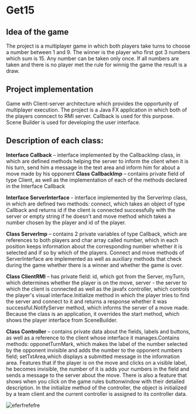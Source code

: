 # Get15

## Idea of the game
The project is a multiplayer game in which both players take turns to choose a number between 1 and 9. The winner is the player who first got 3 numbers which sum is 15.
Any number can be taken only once. If all numbers are taken and there is no player met the rule for winnig the game the result is a draw.

## Project implementation
Game with Client-server architecture which provides the opportunity of multiplayer execution. The project is a Java FX application in which both of the players conncect 
to RMI server. Callback is used for this purpose. Scene Builder is used for developing the user interface. 

## Description of each class:

**Interface Callback** – interface implemented by the CallbackImp class, in which are defined methods helping the server to inform the client when it is his turn,
send him a message in the text area and inform him for about a move made by his opponent
**Class CallbackImp** – contains private field of type Client, as well as the implementation of each of the methods declared in the Interface Callback 

**Interface ServerInterface** - interface implemented by the ServerImp class, in which are defined two methods: connect, which takes an object of type Callback and returns
id if the client is connected successfully with the server or empty string if he doesn't and move method which takes a number chosen by the player and id of the player.

**Class ServerImp** – contains 2 private variables of type Callback, which are references to both players and char array called number, which in each position keeps 
information about the corresponding number whether it is selected and if so by which of the players. Connect and move methods of ServerInterface are implemented as well as
auxiliary methods that check during the game whether there is a winner and whether the game is over.

**Class ClientRMI** – has private field: id, which got from the Server, myTurn, which determines whether the player is on the move, server - the server to which the 
client is connected as well as the javafx controller, which controls the player's visual interface.Initialize method in which the player tries to find the server and 
connect to it and returns a response whether it was successful.NotifyServer method, which informs the server of a move made. Because the class is an application, it 
overrides the start method, which shows the player interface from SceneBuilder.

**Class Controller** – contains private data about the fields, labels and buttons, as well as a reference to the client whose interface it manages.Contains methods: 
opponetTurnMark, which makes the label of the number selected by the opponent invisible and adds the number to the opponent numbers field; setTxtArea,which displays a 
submitted message in the information area. Features that if the player is on the move and clicks on a visible label, he becomes invisible, the number of it is adds your 
numbers in the field and sends a message to the server about the move. There is also a feature that shows when you click on the game rules buttonwindow with their 
detailed description. In the initialize method of the controller, the object is initialized by a team client and the current controller is assigned to its controller data.

![eferfrefefre](https://prnt.sc/ilFE0YScKg1b "Image with UI example")
